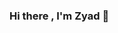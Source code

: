 ### Hi there , I'm Zyad 👋

<!--
**zyadantar30/zyadantar30** is a ✨ _special_ ✨ repository because its `README.md` (this file) appears on your GitHub profile.

Here are some ideas to get you started:
- 💼 I’m currently working as an Odoo Developer
- 🔭 I’m currently learning new technologies and Improving my Odoo and python skills.
- 🎓 I graduated from FCIS ASU in Egypt. 
- 📫 How to reach me: zyadantar30@gmail.com
![image](https://user-images.githubusercontent.com/49242363/193414451-cf6b790e-d530-411a-be5a-47796b8d3b8b.png)


Languages and Tools:
![image](https://user-images.githubusercontent.com/49242363/193414518-26eb6130-8f74-4d40-a923-15d27375bd92.png|width=100)
![image](https://user-images.githubusercontent.com/49242363/193414523-33b1e9e8-e674-4afb-8a64-c1c86684f1fb.png)
![image](https://user-images.githubusercontent.com/49242363/193414527-872f2ab9-7be7-40d6-aa5f-0a552ee2dfe2.png)
![image](https://user-images.githubusercontent.com/49242363/193414532-119d4777-7958-470f-b9f3-7f9590b03fa3.png)
![image](https://user-images.githubusercontent.com/49242363/193414542-edd4728a-74f2-4d27-8ab3-018a8e7c1324.png)
![image](https://user-images.githubusercontent.com/49242363/193414563-1bfc01e7-c6e8-4d9c-b6a0-6842cd4ce64a.png)
